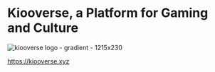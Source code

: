 # Kiooverse, a Platform for Gaming and Culture

![kiooverse logo - gradient - 1215x230](https://github.com/user-attachments/assets/546ed074-e811-4e3f-80ba-ea733846ce0f)

https://kiooverse.xyz
